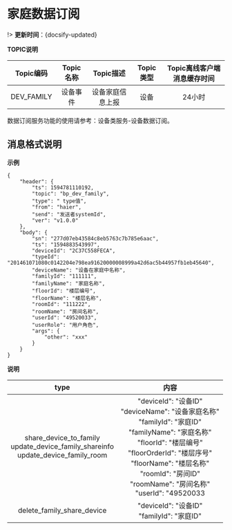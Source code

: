 # 家庭数据订阅

!> **更新时间**：{docsify-updated} 



 **TOPIC说明**

|**Topic编码**|**Topic名称** |**Topic描述** |**Topic类型** |**Topic离线客户端消息缓存时间** |  
| :-------------:|:-------------:|:-------------:| :-------------:|:-------------:|  
|DEV_FAMILY|	设备事件|	设备家庭信息上报|设备|24小时|

 
数据订阅服务功能的使用请参考：设备类服务-设备数据订阅。



## 消息格式说明

**示例**

```
{
    "header": {
        "ts": 1594781110192, 
        "topic": "bp_dev_family", 
        "type": " type值", 
        "from": "haier", 
        "send": "发送者systemId", 
        "ver": "v1.0.0"
    }, 
    "body": {
        "sn": "277d07eb43584c8eb5763c7b785e6aac", 
        "ts": "1594883543997", 
        "deviceId": "2C37C558FECA", 
        "typeId": "201461071080c0142204e798ea91620000008999a42d6ac5b44957fb1eb45640", 
        "deviceName": "设备在家庭中名称", 
        "familyId": "111111", 
        "familyName": "家庭名称", 
        "floorId": "楼层编号", 
        "floorName": "楼层名称", 
        "roomId": "111222", 
        "roomName": "房间名称", 
        "userId": "49520033", 
        "userRole": "用户角色", 
        "args": {
            "other": "xxx"
        }
    }
}

```

**说明**

|type|内容 |
| :-------------:|:-------------:|
|share_device_to_family</br>update_device_family_shareinfo</br>update_device_family_room</br>|"deviceId": "设备ID"</br>"deviceName": "设备家庭名称"</br>"familyId": "家庭ID"</br>"familyName": "家庭名称"</br>"floorId": "楼层编号"</br>"floorOrderId": "楼层序号"</br>"floorName": "楼层名称"</br>"roomId": "房间ID"</br>"roomName": "房间名称"</br>"userId": "49520033|
|delete_family_share_device|"deviceId": "设备ID"</br>"familyId": "家庭ID"|
